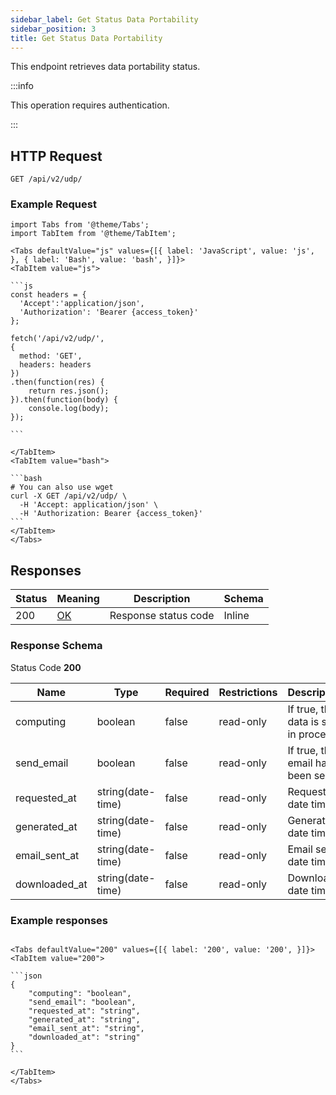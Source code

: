 ```yaml
---
sidebar_label: Get Status Data Portability
sidebar_position: 3
title: Get Status Data Portability
---
```


This endpoint retrieves data portability status.

:::info

This operation requires authentication.

:::


## HTTP Request

`GET /api/v2/udp/`



### Example Request

````mdx-code-block
import Tabs from '@theme/Tabs';
import TabItem from '@theme/TabItem';

<Tabs defaultValue="js" values={[{ label: 'JavaScript', value: 'js', }, { label: 'Bash', value: 'bash', }]}>
<TabItem value="js">

```js
const headers = {
  'Accept':'application/json',
  'Authorization': 'Bearer {access_token}'
};

fetch('/api/v2/udp/',
{
  method: 'GET',
  headers: headers
})
.then(function(res) {
    return res.json();
}).then(function(body) {
    console.log(body);
});

```

</TabItem>
<TabItem value="bash">

```bash
# You can also use wget
curl -X GET /api/v2/udp/ \
  -H 'Accept: application/json' \
  -H 'Authorization: Bearer {access_token}'
```
</TabItem>
</Tabs>
````


## Responses

|Status|Meaning|Description|Schema|
|---|---|---|---|
|200|[OK](https://tools.ietf.org/html/rfc7231#section-6.3.1)|Response status code|Inline|


### Response Schema

Status Code **200**

|Name|Type|Required|Restrictions| Description                           |
|---|---|---|---|---------------------------------------|
|computing|boolean|false|read-only| If true, the data is still in process |
|send_email|boolean|false|read-only| If true, the email has been sent      |
|requested_at|string(date-time)|false|read-only| Request date time                     |
|generated_at|string(date-time)|false|read-only| Generation date time                  |
|email_sent_at|string(date-time)|false|read-only| Email sent date time                  |
|downloaded_at|string(date-time)|false|read-only| Download date time                    |

### Example responses


````mdx-code-block

<Tabs defaultValue="200" values={[{ label: '200', value: '200', }]}>
<TabItem value="200">

```json
{
    "computing": "boolean",
    "send_email": "boolean",
    "requested_at": "string",
    "generated_at": "string",
    "email_sent_at": "string",
    "downloaded_at": "string"
}
```

</TabItem>
</Tabs>
````




